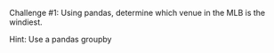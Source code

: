 Challenge #1: Using pandas, determine which venue in the MLB is the windiest.

Hint: Use a pandas groupby